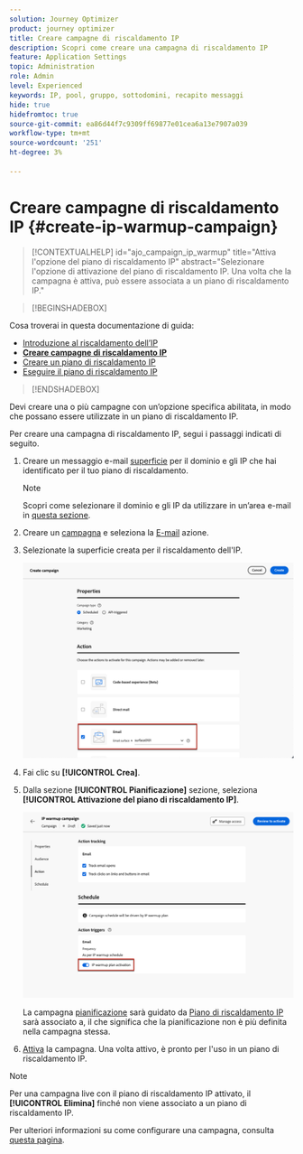 ```yaml
---
solution: Journey Optimizer
product: journey optimizer
title: Creare campagne di riscaldamento IP
description: Scopri come creare una campagna di riscaldamento IP
feature: Application Settings
topic: Administration
role: Admin
level: Experienced
keywords: IP, pool, gruppo, sottodomini, recapito messaggi
hide: true
hidefromtoc: true
source-git-commit: ea86d44f7c9309ff69877e01cea6a13e7907a039
workflow-type: tm+mt
source-wordcount: '251'
ht-degree: 3%

---
```


# Creare campagne di riscaldamento IP {#create-ip-warmup-campaign}

>[!CONTEXTUALHELP]
>id="ajo_campaign_ip_warmup"
>title="Attiva l&#39;opzione del piano di riscaldamento IP"
>abstract="Selezionare l&#39;opzione di attivazione del piano di riscaldamento IP. Una volta che la campagna è attiva, può essere associata a un piano di riscaldamento IP."

>[!BEGINSHADEBOX]

Cosa troverai in questa documentazione di guida:

* [Introduzione al riscaldamento dell’IP](ip-warmup-gs.md)
* **[Creare campagne di riscaldamento IP](ip-warmup-campaign.md)**
* [Creare un piano di riscaldamento IP](ip-warmup-plan.md)
* [Eseguire il piano di riscaldamento IP](ip-warmup-running.md)

>[!ENDSHADEBOX]

Devi creare una o più campagne con un’opzione specifica abilitata, in modo che possano essere utilizzate in un piano di riscaldamento IP.

Per creare una campagna di riscaldamento IP, segui i passaggi indicati di seguito.

1. Creare un messaggio e-mail [superficie](channel-surfaces.md) per il dominio e gli IP che hai identificato per il tuo piano di riscaldamento.<!--how do you identify these or who does it at the customer level?-->

   >[!NOTE]
   >
   >Scopri come selezionare il dominio e gli IP da utilizzare in un’area e-mail in [questa sezione](../email/email-settings.md#subdomains-and-ip-pools).

1. Creare un [campagna](../campaigns/create-campaign.md) e seleziona la [E-mail](../email/create-email.md#create-email-journey-campaign) azione.

1. Selezionate la superficie creata per il riscaldamento dell&#39;IP.

   ![](assets/ip-warmup-campaign-surface.png)

   <!--You must use the same surface as the one that will be used for the asociated IP warmup plan. [Learn how to create an IP warmup plan](#create-ip-warmup-plan)-->

1. Fai clic su **[!UICONTROL Crea]**.

1. Dalla sezione **[!UICONTROL Pianificazione]** sezione, seleziona **[!UICONTROL Attivazione del piano di riscaldamento IP]**.

   ![](assets/ip-warmup-campaign-plan-activation.png)

   La campagna [pianificazione](../campaigns/create-campaign.md#schedule) sarà guidato da [Piano di riscaldamento IP](ip-warmup-plan.md) sarà associato a, il che significa che la pianificazione non è più definita nella campagna stessa.

1. [Attiva](../campaigns/review-activate-campaign.md) la campagna. Una volta attivo, è pronto per l&#39;uso in un piano di riscaldamento IP.

>[!NOTE]
>
>Per una campagna live con il piano di riscaldamento IP attivato, il **[!UICONTROL Elimina]** finché non viene associato a un piano di riscaldamento IP.

Per ulteriori informazioni su come configurare una campagna, consulta [questa pagina](../campaigns/get-started-with-campaigns.md).

<!--Any recommendations when defining an audience? i.e do you have to include all your database or a limited number or according to your Excel file?-->

